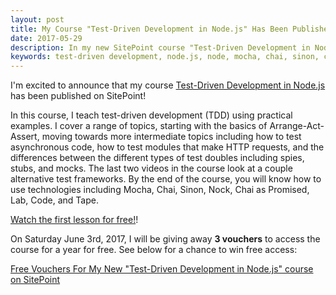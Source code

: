 ```yaml
---
layout: post
title: My Course "Test-Driven Development in Node.js" Has Been Published on SitePoint!
date: 2017-05-29
description: In my new SitePoint course "Test-Driven Development in Node.js", I teach test-driven development using practical examples, covering a range of topics including the fundamental theory, testing asynchronous code, and the different types of test doubles.
keywords: test-driven development, node.js, node, mocha, chai, sinon, chai as promised, nock, lab, tape, tap, testing, test, tdd, bdd, behavior-driven development, javascript, jasmine, assert, expect, assertions, mocking, mock, spy, stub, test double, fake, real-world example'
---
```


I'm excited to announce that my course [Test-Driven Development in Node.js](https://www.sitepoint.com/premium/courses/test-driven-development-in-node-js-2932/?aref=dtang) has been published on SitePoint!

In this course, I teach test-driven development (TDD) using practical examples. I cover a range of topics, starting with the basics of Arrange-Act-Assert, moving towards more intermediate topics including how to test asynchronous code, how to test modules that make HTTP requests, and the differences between the different types of test doubles including spies, stubs, and mocks. The last two videos in the course look at a couple alternative test frameworks. By the end of the course, you will know how to use technologies including Mocha, Chai, Sinon, Nock, Chai as Promised, Lab, Code, and Tape.

[Watch the first lesson for free!](https://www.sitepoint.com/premium/courses/test-driven-development-in-node-js-2932/?aref=dtang)!

On Saturday June 3rd, 2017, I will be giving away __3 vouchers__ to access the course for a year for free. See below for a chance to win free access:

<a class="e-widget" href="https://gleam.io/LFNFC/free-vouchers-for-my-new-testdriven-development-in-nodejs-course-on-sitepoint" rel="nofollow">Free Vouchers For My New &quot;Test-Driven Development in Node.js&quot; course on SitePoint</a>
<script type="text/javascript" src="https://js.gleam.io/e.js" async="true"></script>
